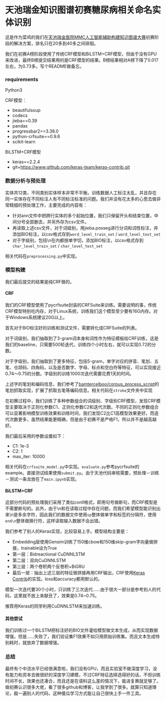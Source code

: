# 天池瑞金知识图谱初赛糖尿病相关命名实体识别
这是作为菜鸡的我们在[天池瑞金医院MMC人工智能辅助构建知识图谱大赛](https://tianchi.aliyun.com/competition/introduction.htm?spm=5176.11409106.5678.1.2ba15ecdqJDrOz&raceId=231687)初赛阶段的解决方案，排名只在20多到40多之间徘徊。

我们在初赛A榜阶段使用了传统CRF模型和BiLSTM+CRF模型，但由于没有GPU来改进，最终B榜提交结果用的是CRF模型的结果。B榜结果相对A榜下降了0.017左右，为0.73多。写个README做备忘。

### requirements
Python3

CRF模型：
- beautifulsoup
- codecs
- jieba==0.39
- pandas
- progressbar2==3.38.0
- python-crfsuite==0.9.6
- scikit-learn

BiLSTM+CRF模型
- keras==2.2.4
- git+https://www.github.com/keras-team/keras-contrib.git

### 数据分析与预处理
实体共12类，不同类别实体样本非常不平衡。训练数据人工标注太乱，并且存在同一实体存在不同标注人有不同标注标准的问题。我们并没有花太多的心思去做非常精细的预处理工作，主要完成的内容有：
- 针对ann文件中把跨行实体的多个起始位置，我们只保留开头和结束位置，中间分号全部删去，并另外存为csv文件。
- 再读取上述csv文件，对于词级别，用jieba.posseg进行分词和词性标注，并添加BIO标注，以csv格式存到`word_level_train_set` / `word_level_test_set`
- 对于字级别，包括\n在内都按单字切，添加BIO标注，以csv格式存到`char_level_train_set` / `char_level_test_set`

相关代码在`preprocessing.py`中实现。

### 模型构建
我们最后提交的结果是纯CRF做的。

#### CRF
我们的CRF模型使用了pycrfsuite封装的CRFSuite来训练。需要说明的事，传统CRF模型特别吃内存，对于Linux系统，训练我们这个模型至少要有16G内存。对于Windows系统建议20G以上。

首先对于BIO标注好的训练和测试文件，需要转化成CRFSuite的列表。

对于词级别，我们抽取到了3-gram词本身和词性作为特征模板给CRF训练，这是我们的baseline，只需要500轮迭代，训练四个小时左右，就可以实现0.72的分数。

对于字级别，我们抽取到了更多特征，包括5-gram，单字对应的拼音、笔划、五笔、仓颉码、四角码，以及是否数字、字母、标点和空白符等特征，可以实现接近0.74～0.75的分数。字级别的训练1000次迭代需要花费1天的时间。

上述字的笔划和编码信息，我们参考了[bamtercelboo/corpus_process_script](https://github.com/bamtercelboo/corpus_process_script)的笔划抓取实现，扩展了抓取五笔等编码信息。相关代码在`stroke`文件夹中实现

在初赛过程中，我们训练了多种参数组合的词级别、字级别CRF模型，发现CRF模型主要取决于正则化参数C1、正则化参数C2和迭代次数。不同的正则化参数组合可以显著影响模型训练效果和训练时间，我们发现C2比C1高模型效果更好。而迭代次数更多，虽然结果能更精确，但是由于初赛不是严格F1，所以并不是越高越好。

我们最后采用的参数设置如下：
- C1: 1e-3
- C2: 1
- max_iter: 10000

相关代码在`crfsuite_model.py`中实现。`evaluate.py`参考pycrfsuite的example。直接测试结果使用`submit.py`。由于天池代码审核需要，预处理－训练－测试一条龙放在了`main.ipynb`实现。

#### BiLSTM+CRF
这部分代码的预处理我们采用了类似conll格式，即用句号做断句，而CRF模型是不需要断句的。此外，由于\n和在读取过程中存在问题，而我们希望模型能识别出来\n是多余字符，因此我们的数据文件使用`sp`整体做单字和标签的分隔符，使用`end\n`整体做换行符，这样读取输入数据不会出错。

我们参考了别人的Keras实现，比较容易上手。模型结构主要是：
- Embedding层使用Gensim训练了150维cbow和150维skip-gram字向量做拼接，trainable设为True
- 第一层：Bidreactional CuDNNLSTM
- 第二层：双向CuDNNLSTM
- 第三层：两个卷积两个反卷积+BiGRU
- 最后一层：抽出上述三层的特征做拼接再用CRF输出，CRF使用[Keras Contrib](https://github.com/keras-team/keras-contrib)的实现。loss和accuracy都用默认的。

模型一次迭代要30个小时，只训练了三次迭代……由于很大一部分是参考别人的代码，这里就不放上来献丑了，效果是0.74~0.75。

推荐用Keras的同学利用CuDNNLSTM来加速训练。

#### 其他尝试
我们训练过一个BiLSTM把标注好的BIO文件灌给模型做文本生成，从而实现数据增强，但是……失败了，我们验证集F1效果不如只用原始训练集。而且文本生成特别耗时，就放弃了数据增强。

### 总结
最终有个中流水平已经很满意啦，我们没有GPU，而且实验室不做深度学习，没有能力和资本去做很好的深度学习建模，不过CRF特征选择选得好的话，不但训练时间不长，效果也还凑合，而且还是在语料这么差的情况下，能进复赛就足够了。
做初赛认识很多大佬，看了很多github和博客，让我学到了很多。就算只知道理论，敲一遍别人的代码，这种傻瓜学习方式能让自己很快上手一件工具。
